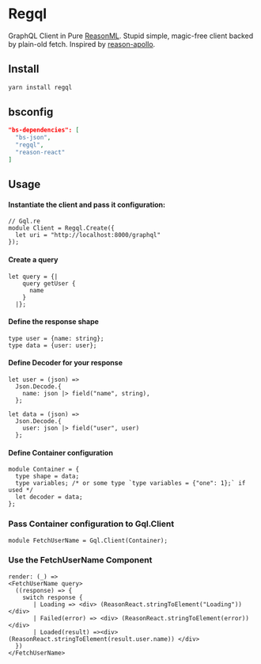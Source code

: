 # Regql

GraphQL Client in Pure [ReasonML](https://reasonml.github.io). Stupid simple,
magic-free client backed by plain-old fetch. Inspired by
[reason-apollo](https://github.com/Gregoirevda/reason-apollo).

## Install

```bash
yarn install regql
```

## bsconfig

```json
"bs-dependencies": [
  "bs-json",
  "regql",
  "reason-react"
]
```

## Usage

#### Instantiate the client and pass it configuration:

```reason
// Gql.re
module Client = Regql.Create({
  let uri = "http://localhost:8000/graphql"
});
```

#### Create a query

```reason
let query = {|
    query getUser {
      name
    }
  |};
```

#### Define the response shape

```reason
type user = {name: string};
type data = {user: user};
```

#### Define Decoder for your response

```reason
let user = (json) =>
  Json.Decode.{
    name: json |> field("name", string),
  };

let data = (json) =>
  Json.Decode.{
    user: json |> field("user", user)
  };
```

#### Define Container configuration

```reason
module Container = {
  type shape = data;
  type variables; /* or some type `type variables = {"one": 1};` if used */
  let decoder = data;
};
```

### Pass Container configuration to Gql.Client

```reason
module FetchUserName = Gql.Client(Container);
```

### Use the FetchUserName Component

```reason
render: (_) =>
<FetchUserName query>
  ((response) => {
    switch response {
       | Loading => <div> (ReasonReact.stringToElement("Loading")) </div>
       | Failed(error) => <div> (ReasonReact.stringToElement(error)) </div>
       | Loaded(result) =><div> (ReasonReact.stringToElement(result.user.name)) </div>
  })
</FetchUserName>
```
